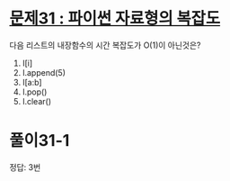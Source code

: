 # [문제31 : 파이썬 자료형의 복잡도](https://www.notion.so/31-ab45bcfe3c5c4f438b87cb7aa0df11e6)

다음 리스트의 내장함수의 시간 복잡도가 O(1)이 아닌것은?

1)  l[i]
2)  l.append(5)
3)  l[a:b]
4)  l.pop()
5)  l.clear()

# 풀이31-1

정답: 3번